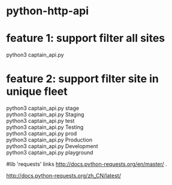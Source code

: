 # python-http-api
# feature 1: support filter all sites  
python3 captain_api.py
# feature 2: support filter site in unique fleet 
python3 captain_api.py stage<br>
python3 captain_api.py Staging<br>
python3 captain_api.py test<br>
python3 captain_api.py Testing<br>
python3 captain_api.py prod<br>
python3 captain_api.py Production<br>
python3 captain_api.py Development<br>
python3 captain_api.py playground<br>

#lib 'requests' links
http://docs.python-requests.org/en/master/ .  

http://docs.python-requests.org/zh_CN/latest/  

